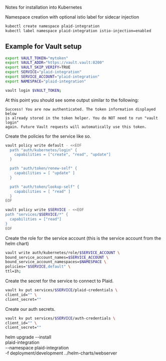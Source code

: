 Notes for installation into Kubernetes

Namespace creation with optional istio label for sidecar injection
```bash
kubectl create namespace plaid-integration
kubectl label namespace plaid-integration istio-injection=enabled
```

## Example for Vault setup

```bash
export VAULT_TOKEN="mytoken"
export VAULT_ADDR="https://vault.vault:8200"
export VAULT_SKIP_VERIFY=TRUE
export SERVICE="plaid-integration"
export SERVICE_ACCOUNT="plaid-integration"
export NAMESPACE="plaid-integration"

vault login $VAULT_TOKEN;
```

At this point you should see some output similar to the following:
```text
Success! You are now authenticated. The token information displayed below
is already stored in the token helper. You do NOT need to run "vault login"
again. Future Vault requests will automatically use this token.
```

Create the policies for the service like so.
```bash
vault policy write default - <<EOF
  path "auth/kubernetes/login" {
    capabilities = ["create", "read", "update"]
  }

  path "auth/token/renew-self" {
    capabilities = [ "update" ]
  }

  path "auth/token/lookup-self" {
    capabilities = [ "read" ]
  }
EOF

vault policy write $SERVICE - <<EOF
path "services/$SERVICE/*" {
  capabilities = ["read"]
}
EOF
```

Create the role for the service account (this is the service account from the helm chart)
```bash
vault write auth/kubernetes/role/$SERVICE_ACCOUNT \
bound_service_account_names=$SERVICE_ACCOUNT \
bound_service_account_namespaces=$NAMESPACE \
policies="$SERVICE,default" \
ttl=1h;
```

Create the secret for the service to connect to Plaid.
```bash
vault kv put services/$SERVICE/plaid-credentials \
client_id="" \
client_secret=""
```

Create our auth secrets.
```bash
vault kv put services/$SERVICE/auth-credentials \
client_id="" \
client_secret=""
```

helm upgrade --install \
plaid-integration \
--namespace plaid-integration \
-f deployment/development
../helm-charts/webserver
```
